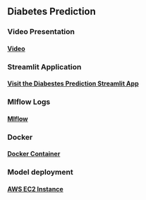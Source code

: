 ## Diabetes Prediction

### Video Presentation
#### [Video](https://buffalo.box.com/v/cbundele-diabestes)

### Streamlit Application
#### [Visit the Diabestes Prediction Streamlit App](https://diabetes-prediction-zhvdavah5wc6gebo9cuoxv.streamlit.app/)


### Mlflow Logs
#### [Mlflow](https://dagshub.com/C-bundele/Diabetes-EAS.mlflow/#/experiments/0?searchFilter=&orderByKey=attributes.start_time&orderByAsc=false&startTime=ALL&lifecycleFilter=Active&modelVersionFilter=All+Runs&datasetsFilter=W10%3D)


### Docker
#### [Docker Container](https://hub.docker.com/repository/docker/cbundele/diabetes-pred/general)


### Model deployment
#### [AWS EC2 Instance](http://18.220.58.196:8000/)
